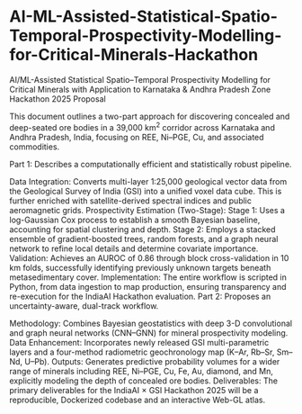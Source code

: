 # AI-ML-Assisted-Statistical-Spatio-Temporal-Prospectivity-Modelling-for-Critical-Minerals-Hackathon
AI/ML-Assisted Statistical Spatio–Temporal Prospectivity Modelling for Critical Minerals with Application to Karnataka &amp; Andhra Pradesh Zone Hackathon 2025 Proposal

This document outlines a two-part approach for discovering concealed and deep-seated ore bodies in a 39,000 km$^2$ corridor across Karnataka and Andhra Pradesh, India, focusing on REE, Ni–PGE, Cu, and associated commodities.

Part 1: Describes a computationally efficient and statistically robust pipeline.

Data Integration: Converts multi-layer 1:25,000 geological vector data from the Geological Survey of India (GSI) into a unified voxel data cube. This is further enriched with satellite-derived spectral indices and public aeromagnetic grids.
Prospectivity Estimation (Two-Stage):
Stage 1: Uses a log-Gaussian Cox process to establish a smooth Bayesian baseline, accounting for spatial clustering and depth.
Stage 2: Employs a stacked ensemble of gradient-boosted trees, random forests, and a graph neural network to refine local details and determine covariate importance.
Validation: Achieves an AUROC of 0.86 through block cross-validation in 10 km folds, successfully identifying previously unknown targets beneath metasedimentary cover.
Implementation: The entire workflow is scripted in Python, from data ingestion to map production, ensuring transparency and re-execution for the IndiaAI Hackathon evaluation.
Part 2: Proposes an uncertainty-aware, dual-track workflow.

Methodology: Combines Bayesian geostatistics with deep 3-D convolutional and graph neural networks (CNN–GNN) for mineral prospectivity modeling.
Data Enhancement: Incorporates newly released GSI multi-parametric layers and a four-method radiometric geochronology map (K–Ar, Rb–Sr, Sm–Nd, U–Pb).
Outputs: Generates predictive probability volumes for a wider range of minerals including REE, Ni–PGE, Cu, Fe, Au, diamond, and Mn, explicitly modeling the depth of concealed ore bodies.
Deliverables: The primary deliverables for the IndiaAI × GSI Hackathon 2025 will be a reproducible, Dockerized codebase and an interactive Web-GL atlas.
